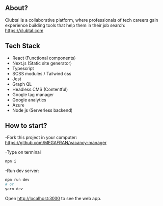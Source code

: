 ## About?

Clubtal is a collaborative platform, where professionals of tech careers gain experience building tools that help them in their job search: https://clubtal.com

## Tech Stack

- React (Functional components)
- Next.js (Static site generator)
- Typescript
- SCSS modules / Tailwind css
- Jest
- Graph QL
- Headless CMS (Contentful)
- Google tag manager
- Google analytics
- Azure
- Node js (Serverless backend)

## How to start?

-Fork this project in your computer: https://github.com/MEGAFRAN/vacancy-manager

-Type on terminal

```bash
npm i
```

-Run dev server:

```bash
npm run dev
# or
yarn dev
```

Open [http://localhost:3000](http://localhost:3000) to see the web app.
